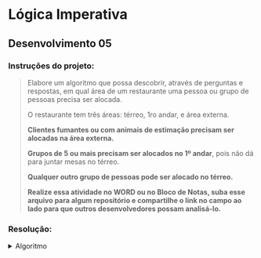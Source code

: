 # Lógica Imperativa

## Desenvolvimento 05

### Instruções do projeto:
> Elabore um algoritmo que possa descobrir, através de perguntas e respostas, em qual área de um restaurante uma pessoa ou grupo de pessoas precisa ser alocada.
>
> O restaurante tem três áreas: térreo, 1ro andar, e área externa.
>
> **Clientes fumantes ou com animais de estimação precisam ser alocadas na área externa.**
>
> **Grupos de 5 ou mais precisam ser alocados no 1º andar**, pois não dá para juntar mesas no térreo.
>
> **Qualquer outro grupo de pessoas pode ser alocado no térreo.**
>
> **Realize essa atividade no WORD ou no Bloco de Notas, suba esse arquivo para algum repositório e compartilhe o link no campo ao lado para que outros desenvolvedores possam analisá-lo.**

### Resolução:
<details>
<summary>Algoritmo</summary>
<code style="display: block; width: 100%;">
Var
area-terreo = caractere
area-primeiro-andar = caractere
area-externa = caractere
quantidade-pessoas = inteiro
grupo-fumante = boleano
grupo-animais-estimacao = boleano

Inicio
escreva("Mesa para quantas pessoas?: ")
leia(quantidade-pessoas)


escolha quantidade-pessoas
  caso ">= 5"
    leia quantidade-pessoas
    escreva("Tem algum fumante ou animal de estimação no grupo?: ")
      leia(grupo-fumante)
      leia(grupo-animais-estimacao)
      caso "Sim"
        escreva("Encaminhar grupo para área externa.")
      caso "Não"
        escreva("Encaminhar clientes para o 1º andar.")
  caso "< 5"
    leia quantidade-pessoas
    escreva("Encaminhar clientes para o térreo.")
fimescolha
fimalgoritmo
</code>
</details>
